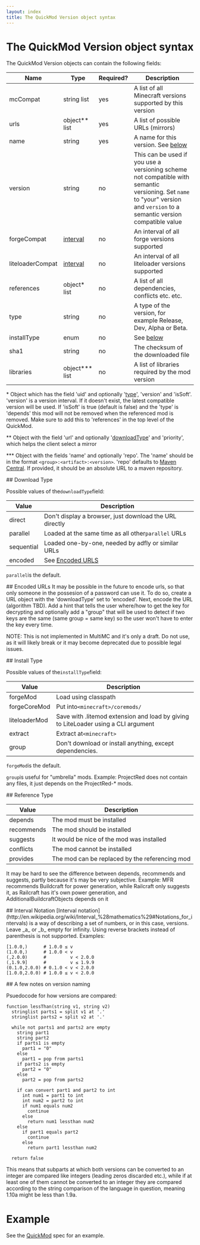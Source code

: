 ```yaml
---
layout: index
title: The QuickMod Version object syntax
---
```


# The QuickMod Version object syntax

The QuickMod Version objects can contain the following fields:

Name | Type | Required? | Description
---- | ---- | --------- | -----------
mcCompat | string list | yes | A list of all Minecraft versions supported by this version
urls | object\*\* list | yes | A list of possible URLs (mirrors)
name | string | yes | A name for this version. See [below](#note_versions)
version | string | no | This can be used if you use a versioning scheme not compatible with semantic versioning. Set `name` to "your" version and `version` to a semantic version compatible value
forgeCompat | [interval](#interval) | no | An interval of all forge versions supported
liteloaderCompat | [interval](#interval) | no | An interval of all liteloader versions supported
references | object\* list | no | A list of all dependencies, conflicts etc. etc.
type | string | no | A type of the version, for example Release, Dev, Alpha or Beta.
installType | enum | no | See [below](#installtype)
sha1 | string | no | The checksum of the downloaded file
libraries | object\*\*\* list | no | A list of libraries required by the mod version

\* Object which has the field 'uid' and optionally '[type](#reftype)', 'version' and 'isSoft'. 'version' is a version interval. If it doesn't exist, the latest compatible version will be used. If 'isSoft' is true (default is false) and the 'type' is 'depends' this mod will not be removed when the referenced mod is removed. Make sure to add this to 'references' in the top level of the QuickMod.

\*\* Object with the field 'url' and optionally '[downloadType](#downloadtype)' and 'priority', which helps the client select a mirror

\*\*\* Object with the fields 'name' and optionally 'repo'. The 'name' should be in the format `<group>:<artifact>:<version>`. 'repo' defaults to [Maven Central](http://central.maven.org/maven2/). If provided, it should be an absolute URL to a maven repository. 

<a id="downloadtype">
## Download Type
</a>

Possible values of the`downloadType`field:

Value | Description
----- | -----------
direct | Don't display a browser, just download the URL directly
parallel | Loaded at the same time as all other`parallel` URLs
sequential | Loaded one-by-one, needed by adfly or similar URLs
encoded | See [Encoded URLS](#encoded)

`parallel`is the default.

<a id="encoded">
## Encoded URLs
</a>
It may be possible in the future to encode urls, so that only someone in the possesion of a password can use it. To do so, create a URL object with the 'downloadType' set to 'encoded'. Next, encode the URL (algorithm TBD). Add a hint that tells the user where/how to get the key for decrypting and optionally add a "group" that will be used to detect if two keys are the same (same group = same key) so the user won't have to enter the key every time.

NOTE: This is not implemented in MultiMC and it's only a draft. Do not use, as it will likely break or it may become deprecated due to possible legal issues.

<a id="installtype">
## Install Type
</a>

Possible values of the`installType`field:

Value | Description
----- | -----------
forgeMod | Load using classpath
forgeCoreMod | Put into`<minecraft>/coremods/`
liteloaderMod | Save with .litemod extension and load by giving to LiteLoader using a CLI argument
extract | Extract at`<minecraft>`
group | Don't download or install anything, except dependencies.

`forgeMod`is the default.

`group`is useful for "umbrella" mods. Example: ProjectRed does not contain any files, it just depends on the ProjectRed-\* mods.

<a id="reftype">
## Reference Type 
</a>

Value | Description
----- | -----------
depends | The mod must be installed
recommends | The mod should be installed
suggests | It would be nice of the mod was installed
conflicts | The mod cannot be installed
provides | The mod can be replaced by the referencing mod

It may be hard to see the difference between depends, recommends and suggests, partly because it's may be very subjective.
Example: MFR recommends Buildcraft for power generation, while Railcraft only suggests it, as Railcraft has it's own power generation, and AdditionalBuildcraftObjects depends on it

<a id="interval">
## Interval Notation
</a>
[Interval notation](http://en.wikipedia.org/wiki/Interval_%28mathematics%29#Notations_for_intervals) is a way of describing a set of numbers, or in this case, versions. Leave _a_ or _b_ empty for infinity. Using reverse brackets instead of parenthesis is not supported. Examples:

    [1.0.0,)      # 1.0.0 ≤ v
    (1.0.0,)      # 1.0.0 < v
    (,2.0.0)      #         v < 2.0.0
    (,1.9.9]      #         v ≤ 1.9.9
    (0.1.0,2.0.0) # 0.1.0 < v < 2.0.0
    [1.0.0,2.0.0) # 1.0.0 ≤ v < 2.0.0


<a id="note_versions">
## A few notes on version naming
</a>

Psuedocode for how versions are compared:

```
function lessThan(string v1, string v2)
  stringlist parts1 = split v1 at '.'
  stringlist parts2 = split v2 at '.'

  while not parts1 and parts2 are empty
    string part1
    string part2
    if parts1 is empty
      part1 = "0"
    else
      part1 = pop from parts1
    if parts2 is empty
      part2 = "0"
    else
      part2 = pop from parts2

    if can convert part1 and part2 to int
      int num1 = part1 to int
      int num2 = part2 to int
      if num1 equals num2
        continue
      else
        return num1 lessthan num2
    else
      if part1 equals part2
        continue
      else
        return part1 lessthan num2

  return false
```

This means that subparts at which both versions can be converted to an integer are compared like integers (leading zeros discarded etc.), while if at least one of them cannot be converted to an integer they are compared according to the string comparison of the language in question, meaning 1.10a might be less than 1.9a.

# Example

See the [QuickMod](qm_spec.html) spec for an example.
